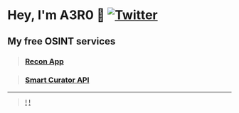 # __Hey, I'm A3R0 :wave:__ [![Twitter](https://img.shields.io/badge/Twitter-%231DA1F2.svg?style=for-the-badge&logo=Twitter&logoColor=white)](https://twitter.com/rec0ndev)

## __My free OSINT services__
> ### [Recon App](https://recon.us.com)

> ### [Smart Curator API](https://rapidapi.com/asyncisneat/api/smart-curator/)

----

> [!](https://github-readme-stats.vercel.app/api/top-langs/?username=hostinfodev&hide=css,html,shell,batchfile,hack&theme=synthwave&show_icons=true) [!](https://github-readme-stats.vercel.app/api?username=hostinfodev&show_icons=true&theme=synthwave)

